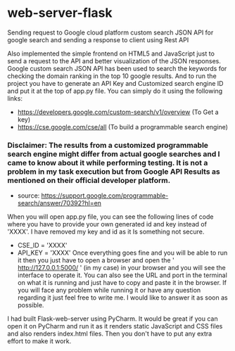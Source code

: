 # web-server-flask
 Sending request to Google cloud platform custom search JSON API for google search and sending a response to client using Rest API
 
Also implemented the simple frontend on HTML5 and JavaScript just to send a request to the API and better visualization of the JSON responses. Google custom search JSON API has been used to search the keywords for checking the domain ranking in the top 10 google results. And to run the project you have to generate an API Key and Customized search engine ID and put it at the top of app.py file. You can simply do it using the following links:
- https://developers.google.com/custom-search/v1/overview (To Get a key)
- https://cse.google.com/cse/all (To build a programmable search engine)
### Disclaimer: The results from a customized programmable search engine might differ from actual google searches and I came to know about it while performing testing. It is not a problem in my task execution but from Google API Results as mentioned on their official developer platform.  
 - source: https://support.google.com/programmable-search/answer/70392?hl=en

When you will open app.py file, you can see the following lines of code where you have to provide your own generated id and key instead of 'XXXX'. I have removed my key and id as it Is something not secure.
 - CSE_ID = 'XXXX'
 - API_KEY = 'XXXX'
Once everything goes fine and you will be able to run it then you just have to open a browser and open the ' http://127.0.0.1:5000/ ' (in my case) in your browser and you will see the interface to operate it. You can also see the URL and port in the terminal on what it is running and just have to copy and paste it in the browser. If you will face any problem while running it or have any question regarding it just feel free to write me. I would like to answer it as soon as possible.

I had built Flask-web-server using PyCharm. It would be great if you can open it on PyCharm and run it as it renders static JavaScript and CSS files and also renders index.html files. Then you don't have to put any extra effort to make it work. 

